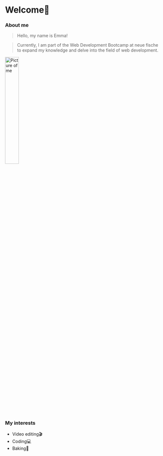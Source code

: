 # Welcome👋

### About me
>Hello, my name is Emma!

>Currently, I am part of the Web Development Bootcamp at neue fische to expand my knowledge and delve into the field of web development.

<img width="30%" src="https://github.com/EmmaDir/EmmaDir/assets/170883855/9dcf2f22-5a0c-42f9-ac67-274a6f68a11e" alt="Picture of me" />



### My interests
- Video editing🎬
- Coding💻
- Baking🧁
